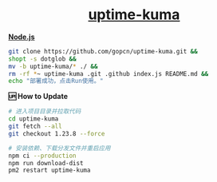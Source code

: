 <div align=center>

# [uptime-kuma](https://github.com/louislam/uptime-kuma)
</div>

**[Node.js](https://replit.com)**

```bash
git clone https://github.com/gopcn/uptime-kuma.git &&
shopt -s dotglob &&
mv -b uptime-kuma/* ./ &&
rm -rf *~ uptime-kuma .git .github index.js README.md &&
echo "部署成功，点击Run使用。"
```

**🆙 How to Update**
```bash
# 进入项目目录并拉取代码
cd uptime-kuma
git fetch --all
git checkout 1.23.8 --force

# 安装依赖、下载分发文件并重启应用
npm ci --production
npm run download-dist
pm2 restart uptime-kuma
```